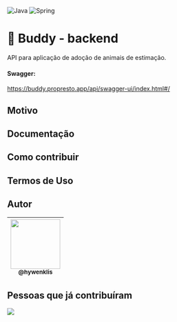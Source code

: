 ![Java](https://img.shields.io/badge/java-%23ED8B00.svg?style=for-the-badge&logo=openjdk&logoColor=white) ![Spring](https://img.shields.io/badge/spring-%236DB33F.svg?style=for-the-badge&logo=spring&logoColor=white)

# 🐾 Buddy - backend

API para aplicação de adoção de animais de estimação.

#### Swagger:

https://buddy.propresto.app/api/swagger-ui/index.html#/

## Motivo

## Documentação

## Como contribuir

## Termos de Uso

## Autor

| [<img src="https://github.com/hywenklis.png?size=115" width=115><br><sub>@hywenklis</sub>](https://github.com/hywenklis) |
|:------------------------------------------------------------------------------------------------------------------------:|

## Pessoas que já contribuíram

<a href="https://github.com/hywenklis/buddy-backend/graphs/contributors"><img src="https://contrib.rocks/image?repo=hywenklis/buddy-backend" /></a>
